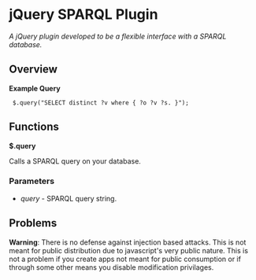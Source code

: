 # jQuery SPARQL Plugin
*A jQuery plugin developed to be a flexible interface with a SPARQL database.*

## Overview

**Example Query**

     $.query("SELECT distinct ?v where { ?o ?v ?s. }");

## Functions

**$.query**

Calls a SPARQL query on your database.

### Parameters

- *query* - SPARQL query string.

## Problems

**Warning**: There is no defense against injection based attacks. This is not meant for public distribution due to javascript's very public nature. This is not a problem if you create apps not meant for public consumption or if through some other means you disable modification privilages.

